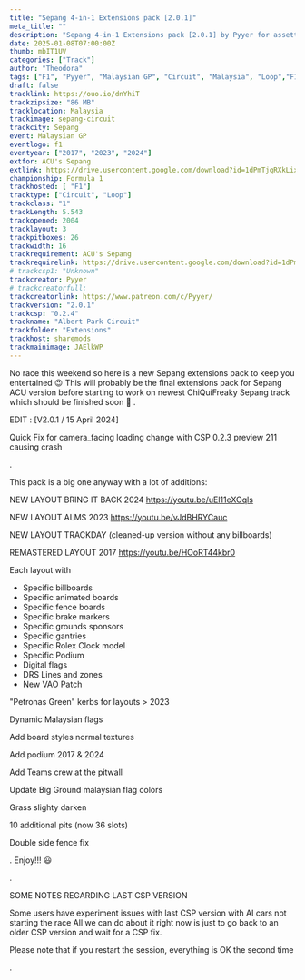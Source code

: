 ```yaml
---
title: "Sepang 4-in-1 Extensions pack [2.0.1]"
meta_title: ""
description: "Sepang 4-in-1 Extensions pack [2.0.1] by Pyyer for assetto corsa"
date: 2025-01-08T07:00:00Z
thumb: mbIT1UV
categories: ["Track"]
author: "Theodora"
tags: ["F1", "Pyyer", "Malaysian GP", "Circuit", "Malaysia", "Loop","F1 2024", "ALMS"]
draft: false
tracklink: https://ouo.io/dnYhiT
trackzipsize: "86 MB"
tracklocation: Malaysia
trackimage: sepang-circuit
trackcity: Sepang
event: Malaysian GP
eventlogo: f1
eventyear: ["2017", "2023", "2024"]
extfor: ACU's Sepang
extlink: https://drive.usercontent.google.com/download?id=1dPmTjqRXkLix_kddshQYngIX-tXI2Dc4&export=download&authuser=0
championship: Formula 1
trackhosted: [ "F1"]
tracktype: ["Circuit", "Loop"]
trackclass: "1" 
trackLength: 5.543
trackopened: 2004
tracklayout: 3
trackpitboxes: 26
trackwidth: 16
trackrequirement: ACU's Sepang
trackrequirelink: https://drive.usercontent.google.com/download?id=1dPmTjqRXkLix_kddshQYngIX-tXI2Dc4&export=download&authuser=0
# trackcsp1: "Unknown"
trackcreator: Pyyer
# trackcreatorfull: 
trackcreatorlink: https://www.patreon.com/c/Pyyer/
trackversion: "2.0.1"
trackcsp: "0.2.4"
trackname: "Albert Park Circuit"
trackfolder: "Extensions"
trackhost: sharemods
trackmainimage: JAElkWP
---
```


No race this weekend so here is a new Sepang extensions pack to keep you entertained 😉
This will probably be the final extensions pack for Sepang ACU version before starting to work on newest ChiQuiFreaky Sepang track which should be finished soon 🤞
.

EDIT : [V2.0.1 / 15 April 2024]

Quick Fix for camera_facing loading change with CSP 0.2.3 preview 211 causing crash

.

This pack is a big one anyway with a lot of additions:

NEW LAYOUT BRING IT BACK 2024
https://youtu.be/uEl11eXOqls

NEW LAYOUT ALMS 2023
https://youtu.be/vJdBHRYCauc

NEW LAYOUT TRACKDAY 
(cleaned-up version without any billboards)

REMASTERED LAYOUT 2017
https://youtu.be/HOoRT44kbr0

Each layout with
- Specific billboards
- Specific animated boards
- Specific fence boards
- Specific brake markers
- Specific grounds sponsors
- Specific gantries
- Specific Rolex Clock model
- Specific Podium
- Digital flags
- DRS Lines and zones
- New VAO Patch

"Petronas Green" kerbs for layouts > 2023

Dynamic Malaysian flags

Add board styles normal textures

Add podium 2017 & 2024

Add Teams crew at the pitwall

Update Big Ground malaysian flag colors

Grass slighty darken

10 additional pits (now 36 slots)

Double side fence fix

.
Enjoy!!! 😃

.

SOME NOTES REGARDING LAST CSP VERSION

Some users have experiment issues with last CSP version with AI cars not starting the race All we can do about it right now is just to go back to an older CSP version and wait for a CSP fix.

Please note that if you restart the session, everything is OK the second time

.
